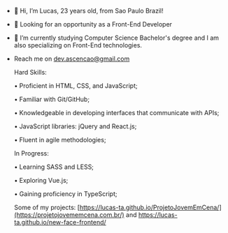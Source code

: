 - 👋 Hi, I’m Lucas, 23 years old, from Sao Paulo Brazil!
- 👀 Looking for an opportunity as a Front-End Developer
- 🌱 I’m currently studying Computer Science Bachelor's degree and I am also specializing on Front-End technologies.
- Reach me on dev.ascencao@gmail.com
  
  Hard Skills:
  
     • Proficient in HTML, CSS, and JavaScript;
     
     • Familiar with Git/GitHub;
     
     • Knowledgeable in developing interfaces that communicate with APIs;
     
     • JavaScript libraries: jQuery and React.js;
     
     • Fluent in agile methodologies;
     
  In Progress:
  
     • Learning SASS and LESS;
     
     • Exploring Vue.js;
     
     • Gaining proficiency in TypeScript;
  
    Some of my projects:
      [https://lucas-ta.github.io/ProjetoJovemEmCena/](https://projetojovememcena.com.br/)
       and
      https://lucas-ta.github.io/new-face-frontend/
